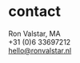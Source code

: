 <!--
  id: 2339
  date: 2014-04-01T20:25:07
  modified: 2017-10-07T19:36:02
  slug: contact
  type: page
  excerpt: <p>Ron Valstar, MA +31 (0)6 33697212 hello@ronvalstar.nl</p> 
  content: <p>Ron Valstar, MA<br /> +31 (0)6 33697212<br /> <a style="font-weight: inherit; font-style: inherit;" href="mailto:hello@ronvalstar.nl" target="_blank" rel="external"><span class="text" style="font-weight: inherit; font-style: inherit;">hello@ronvalstar.nl</span></a></p> 
-->

# contact

<p>Ron Valstar, MA<br />
+31 (0)6 33697212<br />
<a style="font-weight: inherit; font-style: inherit;" href="mailto:hello@ronvalstar.nl" target="_blank" rel="external"><span class="text" style="font-weight: inherit; font-style: inherit;">hello@ronvalstar.nl</span></a></p>

